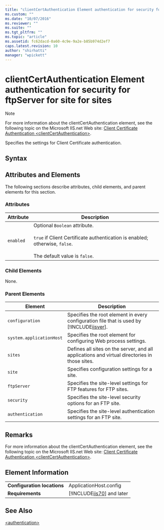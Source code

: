 ```yaml
---
title: "clientCertAuthentication Element authentication for security for ftpServer for site for sites | Microsoft Docs"
ms.custom: ""
ms.date: "10/07/2016"
ms.reviewer: ""
ms.suite: ""
ms.tgt_pltfrm: ""
ms.topic: "article"
ms.assetid: fc62dacd-0a60-4c9e-9a2e-b85b974d2ef7
caps.latest.revision: 10
author: "shirhatti"
manager: "wpickett"
---
```

# clientCertAuthentication Element authentication for security for ftpServer for site for sites
> [!NOTE]
>  For more information about the clientCertAuthentication element, see the following topic on the Microsoft IIS.net Web site: [Client Certificate Authentication \<clientCertAuthentication>](http://www.iis.net/ConfigReference/system.applicationHost/sites/site/ftpServer/security/authentication/clientCertAuthentication).  
  
 Specifies the settings for Client Certificate authentication.  
  
## Syntax  
  
## Attributes and Elements  
 The following sections describe attributes, child elements, and parent elements for this section.  
  
### Attributes  
  
|Attribute|Description|  
|---------------|-----------------|  
|`enabled`|Optional `Boolean` attribute.<br /><br /> `true` if Client Certificate authentication is enabled; otherwise, `false`.<br /><br /> The default value is `false`.|  
  
### Child Elements  
 None.  
  
### Parent Elements  
  
|Element|Description|  
|-------------|-----------------|  
|`configuration`|Specifies the root element in every configuration file that is used by [!INCLUDE[iisver](../../reference/admin/includes/iisver-md.md)].|  
|`system.applicationHost`|Specifies the root element for configuring Web process settings.|  
|`sites`|Defines all sites on the server, and all applications and virtual directories in those sites.|  
|`site`|Specifies configuration settings for a site.|  
|`ftpServer`|Specifies the site-level settings for FTP features for FTP sites.|  
|`security`|Specifies the site-level security options for an FTP site.|  
|`authentication`|Specifies the site-level authentication settings for an FTP site.|  
  
## Remarks  
 For more information about the clientCertAuthentication element, see the following topic on the Microsoft IIS.net Web site: [Client Certificate Authentication \<clientCertAuthentication>](http://www.iis.net/ConfigReference/system.applicationHost/sites/site/ftpServer/security/authentication/clientCertAuthentication).  
  
## Element Information  
  
|||  
|-|-|  
|**Configuration locations**|ApplicationHost.config|  
|**Requirements**|[!INCLUDE[iis70](../../reference/admin/includes/iis70-md.md)] and later|  
  
## See Also  
 [\<authentication>](../../reference/admin/authentication-element-for-security-for-ftpserver-for-site-for-sites.md)